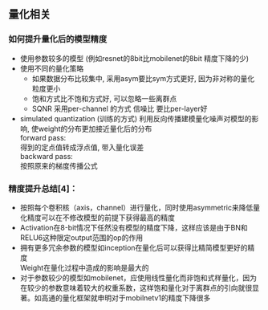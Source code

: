 ## 量化相关
### 如何提升量化后的模型精度
- 使用参数较多的模型 (例如resnet的8bit比mobilenet的8bit 精度下降的少)
- 使用不同的量化策略 
  - 如果数据分布比较集中, 采用asym要比sym方式更好, 因为非对称的量化粒度更小
  - 饱和方式比不饱和方式好, 可以忽略一些离群点
  - SQNR 采用per-channel 的方式 信噪比 要比per-layer好
- simulated quantization (训练的方式)
  利用反向传播建模量化噪声对模型的影响, 使weight的分布更加接近量化后的分布<br>
  forward pass: <br>
    得到的定点值转成浮点值, 带入量化误差<br>
  backward pass: <br>
    按照原来的梯度传播公式 <br>

### 精度提升总结[4]：
- 按照每个卷积核（axis，channel）进行量化，同时使用asymmetric来降低量化精度可以在不修改模型的前提下获得最高的精度
- Activation在8-bit情况下任然没有模型的精度下降，这样应该是由于BN和RELU6这种限定output范围的op的作用
- 拥有更多冗余参数的模型如inception在量化后可以获得比精简模型更好的精度 <br>
  Weight在量化过程中造成的影响是最大的
- 对于参数较少的模型如mobilenet，应使用线性量化而非饱和式样量化，因为在较少的参数意味着较大的权重系数，这样饱和量化对于离群点的引向就很显著。如高通的量化框架就申明对于mobilnetv1的精度下降很多

